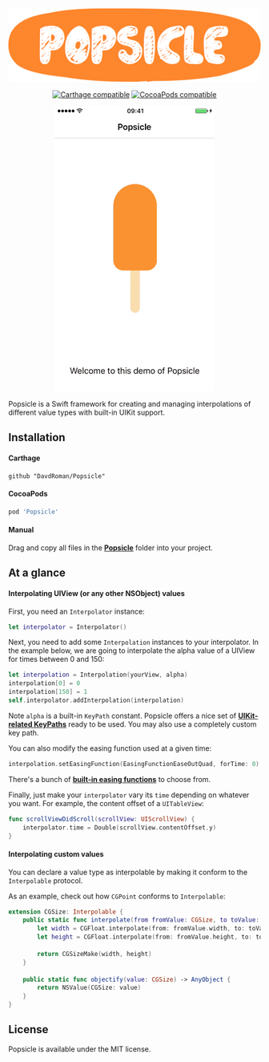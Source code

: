 <p align="center">
	<img src="Assets/header.png" alt="Popsicle header" width="520px" />
</p>

<p align="center">
	<a href="https://github.com/Carthage/Carthage"><img src="https://img.shields.io/badge/Carthage-compatible-4BC51D.svg" alt="Carthage compatible" /></a>
	<a href="https://cocoapods.org/pods/Popsicle"><img src="https://img.shields.io/cocoapods/v/Popsicle.svg" alt="CocoaPods compatible" /></a>
</p>

<p align="center">
	<img src="Assets/1.gif" alt="GIF 1" width="320px" />
</p>

Popsicle is a Swift framework for creating and managing interpolations of different value types with built-in UIKit support.

## Installation

#### Carthage

```
github "DavdRoman/Popsicle"
```

#### CocoaPods

```ruby
pod 'Popsicle'
```

#### Manual

Drag and copy all files in the [__Popsicle__](Popsicle) folder into your project.

## At a glance

#### Interpolating UIView (or any other NSObject) values

First, you need an `Interpolator` instance:

```swift
let interpolator = Interpolator()
```

Next, you need to add some `Interpolation` instances to your interpolator. In the example below, we are going to interpolate the alpha value of a UIView for times between 0 and 150:

```swift
let interpolation = Interpolation(yourView, alpha)
interpolation[0] = 0
interpolation[150] = 1
self.interpolator.addInterpolation(interpolation)
```

Note `alpha` is a built-in `KeyPath` constant. Popsicle offers a nice set of [__UIKit-related KeyPaths__](Popsicle/KeyPath.swift) ready to be used. You may also use a completely custom key path.

You can also modify the easing function used at a given time:

```swift
interpolation.setEasingFunction(EasingFunctionEaseOutQuad, forTime: 0)
```

There's a bunch of [__built-in easing functions__](Popsicle/EasingFunction.swift) to choose from.

Finally, just make your `interpolator` vary its `time` depending on whatever you want. For example, the content offset of a `UITableView`:

```swift
func scrollViewDidScroll(scrollView: UIScrollView) {
	interpolator.time = Double(scrollView.contentOffset.y)
}
```

#### Interpolating custom values

You can declare a value type as interpolable by making it conform to the `Interpolable` protocol.

As an example, check out how `CGPoint` conforms to `Interpolable`:

```swift
extension CGSize: Interpolable {
	public static func interpolate(from fromValue: CGSize, to toValue: CGSize, withProgress progress: Progress) -> CGSize {
		let width = CGFloat.interpolate(from: fromValue.width, to: toValue.width, withProgress: progress)
		let height = CGFloat.interpolate(from: fromValue.height, to: toValue.height, withProgress: progress)

		return CGSizeMake(width, height)
	}

	public static func objectify(value: CGSize) -> AnyObject {
		return NSValue(CGSize: value)
	}
}
```

## License

Popsicle is available under the MIT license.
